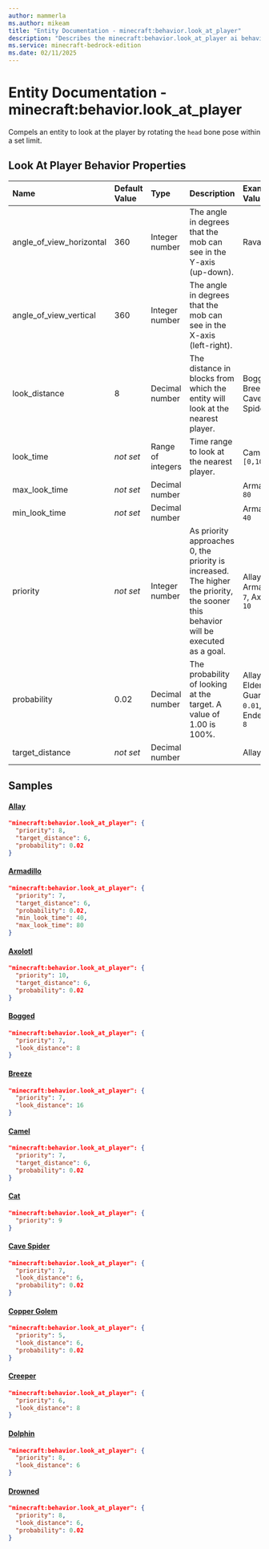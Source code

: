 ```yaml
---
author: mammerla
ms.author: mikeam
title: "Entity Documentation - minecraft:behavior.look_at_player"
description: "Describes the minecraft:behavior.look_at_player ai behavior component"
ms.service: minecraft-bedrock-edition
ms.date: 02/11/2025 
---
```


# Entity Documentation - minecraft:behavior.look_at_player

Compels an entity to look at the player by rotating the `head` bone pose within a set limit.


## Look At Player Behavior Properties

|Name       |Default Value |Type |Description |Example Values |
|:----------|:-------------|:----|:-----------|:------------- |
| angle_of_view_horizontal | 360 | Integer number | The angle in degrees that the mob can see in the Y-axis (up-down). | Ravager: `45` | 
| angle_of_view_vertical | 360 | Integer number | The angle in degrees that the mob can see in the X-axis (left-right). |  | 
| look_distance | 8 | Decimal number | The distance in blocks from which the entity will look at the nearest player. | Bogged: `8`, Breeze: `16`, Cave Spider: `6` | 
| look_time | *not set* | Range of integers | Time range to look at the nearest player. | Campghost: `[0,100]` | 
| max_look_time | *not set* | Decimal number |  | Armadillo: `80` | 
| min_look_time | *not set* | Decimal number |  | Armadillo: `40` | 
| priority | *not set* | Integer number | As priority approaches 0, the priority is increased. The higher the priority, the sooner this behavior will be executed as a goal. | Allay: `8`, Armadillo: `7`, Axolotl: `10` | 
| probability | 0.02 | Decimal number | The probability of looking at the target. A value of 1.00 is 100%. | Allay: `0.02`, Elder Guardian: `0.01`, Enderman: `8` | 
| target_distance | *not set* | Decimal number |  | Allay: `6` | 

## Samples

#### [Allay](https://github.com/Mojang/bedrock-samples/tree/preview/behavior_pack/entities/allay.json)


```json
"minecraft:behavior.look_at_player": {
  "priority": 8,
  "target_distance": 6,
  "probability": 0.02
}
```

#### [Armadillo](https://github.com/Mojang/bedrock-samples/tree/preview/behavior_pack/entities/armadillo.json)


```json
"minecraft:behavior.look_at_player": {
  "priority": 7,
  "target_distance": 6,
  "probability": 0.02,
  "min_look_time": 40,
  "max_look_time": 80
}
```

#### [Axolotl](https://github.com/Mojang/bedrock-samples/tree/preview/behavior_pack/entities/axolotl.json)


```json
"minecraft:behavior.look_at_player": {
  "priority": 10,
  "target_distance": 6,
  "probability": 0.02
}
```

#### [Bogged](https://github.com/Mojang/bedrock-samples/tree/preview/behavior_pack/entities/bogged.json)


```json
"minecraft:behavior.look_at_player": {
  "priority": 7,
  "look_distance": 8
}
```

#### [Breeze](https://github.com/Mojang/bedrock-samples/tree/preview/behavior_pack/entities/breeze.json)


```json
"minecraft:behavior.look_at_player": {
  "priority": 7,
  "look_distance": 16
}
```

#### [Camel](https://github.com/Mojang/bedrock-samples/tree/preview/behavior_pack/entities/camel.json)


```json
"minecraft:behavior.look_at_player": {
  "priority": 7,
  "target_distance": 6,
  "probability": 0.02
}
```

#### [Cat](https://github.com/Mojang/bedrock-samples/tree/preview/behavior_pack/entities/cat.json)


```json
"minecraft:behavior.look_at_player": {
  "priority": 9
}
```

#### [Cave Spider](https://github.com/Mojang/bedrock-samples/tree/preview/behavior_pack/entities/cave_spider.json)


```json
"minecraft:behavior.look_at_player": {
  "priority": 7,
  "look_distance": 6,
  "probability": 0.02
}
```

#### [Copper Golem](https://github.com/Mojang/bedrock-samples/tree/preview/behavior_pack/entities/copper_golem.json)


```json
"minecraft:behavior.look_at_player": {
  "priority": 5,
  "look_distance": 6,
  "probability": 0.02
}
```

#### [Creeper](https://github.com/Mojang/bedrock-samples/tree/preview/behavior_pack/entities/creeper.json)


```json
"minecraft:behavior.look_at_player": {
  "priority": 6,
  "look_distance": 8
}
```

#### [Dolphin](https://github.com/Mojang/bedrock-samples/tree/preview/behavior_pack/entities/dolphin.json)


```json
"minecraft:behavior.look_at_player": {
  "priority": 8,
  "look_distance": 6
}
```

#### [Drowned](https://github.com/Mojang/bedrock-samples/tree/preview/behavior_pack/entities/drowned.json)


```json
"minecraft:behavior.look_at_player": {
  "priority": 8,
  "look_distance": 6,
  "probability": 0.02
}
```
